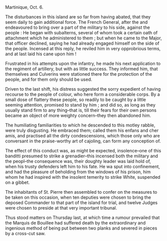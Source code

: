   Martinique, Oct. 6.  The disturbances in this island are so far from having abated, that they seem daily to gain additional force. The French General, after the and endeavoured to bring over a part of the military to his side, against the people : He began with subalterns, several of whom took a certain oath of attachment which he administered to them ; but when he came to the Major, that officer declined, saying he had already engaged himself on the side of the people. Incensed at this reply, he reviled him in very opprobrious terms, and at last laid his cane upon him !  Frustrated in his attempts upon the infantry, he made his next application to the regiment of artillery, but with as little success. They informed him, that themselves and Culverins were stationed there for the protection of the people, and for them only should be used.  Driven to the last shift, his distress suggested the sorry expedient of having recourse to the people of colour, who here form a considerable corps. By a small dose of flattery these people, so readily to be caught by a little seeming attention, promised to stand by him ; and did so, as long as they usually stand firm to any thing–that is, till their fears for their own persons became an object of more weighty concern–they then abandoned him.  The humiliating familiarities to which he descended to this motley rabble, were truly disgusting. He embraced them; called them his enfans and cher amis, and practised all the dirty condescensions, which those only who are conversant in the praise-worthy art of cajoling, can form any conception of.  The effect of this conduct was, as might be expected, insolence–one of this banditti presumed to strike a grenadier–this incensed both the military and the peopl–the consequence was, their doughty leader was laid hold of, when his trusty defenders left him to his fate. He wa sput into confinement, and had the pleasure of beholding from the windows of his prison, him whom he had inspired with the insolent temerity to strike White, suspended on a gibbet.  The inhabitants of St. Pierre then assembled to confer on the measures to be taken on this occasion, when ten deputies were chosen to bring the deposed Commander to that part of the island for trial, and twelve Judges were chosen to preside at that very important tribunal.  Thus stood matters on Thursday last, at which time a rumour prevailed that the Marquis de Bouillee had suffered death by the extraordinary and ingenious method of being put between two planks and severed in pieces by a cross-cut saw.  